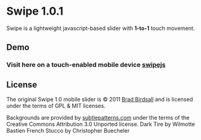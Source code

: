 # Swipe 1.0.1
Swipe is a lightweight javascript-based slider with **1-to-1** touch movement.

## Demo
### Visit here on a touch-enabled mobile device [swipejs](http://simon.waldherr.eu/projects/swipejs/)

## License
The original Swipe 1.0 mobile slider is &copy; 2011 [Brad Birdsall](http://bradbirdsall.com) and is licensed under the terms of GPL &amp; MIT licenses. 

Backgrounds are provided by [subtlepatterns.com](http://subtlepatterns.com/) under the terms of the Creative Commons Attribution 3.0 Unported license.
Dark Tire by Wilmotte Bastien
French Stucco by Christopher Buecheler